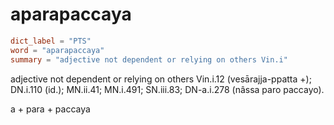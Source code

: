 # aparapaccaya

``` toml
dict_label = "PTS"
word = "aparapaccaya"
summary = "adjective not dependent or relying on others Vin.i"
```

adjective not dependent or relying on others Vin.i.12 (vesārajja\-ppatta \+); DN.i.110 (id.); MN.ii.41; MN.i.491; SN.iii.83; DN\-a.i.278 (nâssa paro paccayo).

a \+ para \+ paccaya

